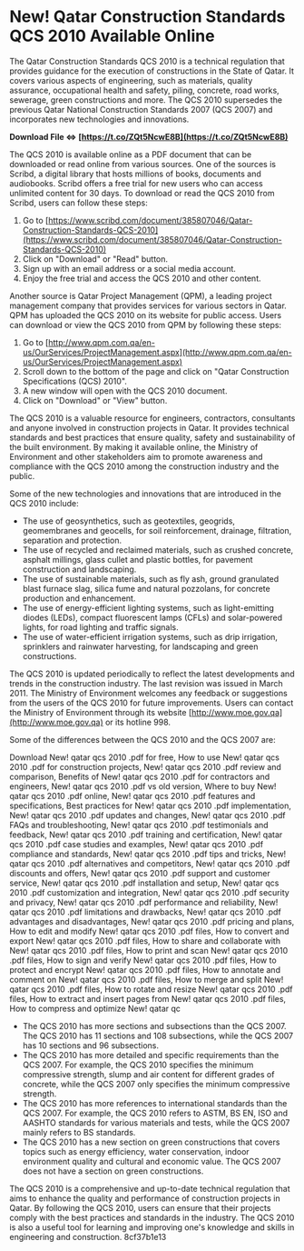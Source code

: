 
 
# New! Qatar Construction Standards QCS 2010 Available Online
 
The Qatar Construction Standards QCS 2010 is a technical regulation that provides guidance for the execution of constructions in the State of Qatar. It covers various aspects of engineering, such as materials, quality assurance, occupational health and safety, piling, concrete, road works, sewerage, green constructions and more. The QCS 2010 supersedes the previous Qatar National Construction Standards 2007 (QCS 2007) and incorporates new technologies and innovations.
 
**Download File ⇔ [https://t.co/ZQt5NcwE8B](https://t.co/ZQt5NcwE8B)**


 
The QCS 2010 is available online as a PDF document that can be downloaded or read online from various sources. One of the sources is Scribd, a digital library that hosts millions of books, documents and audiobooks. Scribd offers a free trial for new users who can access unlimited content for 30 days. To download or read the QCS 2010 from Scribd, users can follow these steps:
 
1. Go to [https://www.scribd.com/document/385807046/Qatar-Construction-Standards-QCS-2010](https://www.scribd.com/document/385807046/Qatar-Construction-Standards-QCS-2010)
2. Click on "Download" or "Read" button.
3. Sign up with an email address or a social media account.
4. Enjoy the free trial and access the QCS 2010 and other content.

Another source is Qatar Project Management (QPM), a leading project management company that provides services for various sectors in Qatar. QPM has uploaded the QCS 2010 on its website for public access. Users can download or view the QCS 2010 from QPM by following these steps:

1. Go to [http://www.qpm.com.qa/en-us/OurServices/ProjectManagement.aspx](http://www.qpm.com.qa/en-us/OurServices/ProjectManagement.aspx)
2. Scroll down to the bottom of the page and click on "Qatar Construction Specifications (QCS) 2010".
3. A new window will open with the QCS 2010 document.
4. Click on "Download" or "View" button.

The QCS 2010 is a valuable resource for engineers, contractors, consultants and anyone involved in construction projects in Qatar. It provides technical standards and best practices that ensure quality, safety and sustainability of the built environment. By making it available online, the Ministry of Environment and other stakeholders aim to promote awareness and compliance with the QCS 2010 among the construction industry and the public.
  
Some of the new technologies and innovations that are introduced in the QCS 2010 include:

- The use of geosynthetics, such as geotextiles, geogrids, geomembranes and geocells, for soil reinforcement, drainage, filtration, separation and protection.
- The use of recycled and reclaimed materials, such as crushed concrete, asphalt millings, glass cullet and plastic bottles, for pavement construction and landscaping.
- The use of sustainable materials, such as fly ash, ground granulated blast furnace slag, silica fume and natural pozzolans, for concrete production and enhancement.
- The use of energy-efficient lighting systems, such as light-emitting diodes (LEDs), compact fluorescent lamps (CFLs) and solar-powered lights, for road lighting and traffic signals.
- The use of water-efficient irrigation systems, such as drip irrigation, sprinklers and rainwater harvesting, for landscaping and green constructions.

The QCS 2010 is updated periodically to reflect the latest developments and trends in the construction industry. The last revision was issued in March 2011. The Ministry of Environment welcomes any feedback or suggestions from the users of the QCS 2010 for future improvements. Users can contact the Ministry of Environment through its website [http://www.moe.gov.qa](http://www.moe.gov.qa) or its hotline 998.
 
Some of the differences between the QCS 2010 and the QCS 2007 are:
 
Download New! qatar qcs 2010 .pdf for free,  How to use New! qatar qcs 2010 .pdf for construction projects,  New! qatar qcs 2010 .pdf review and comparison,  Benefits of New! qatar qcs 2010 .pdf for contractors and engineers,  New! qatar qcs 2010 .pdf vs old version,  Where to buy New! qatar qcs 2010 .pdf online,  New! qatar qcs 2010 .pdf features and specifications,  Best practices for New! qatar qcs 2010 .pdf implementation,  New! qatar qcs 2010 .pdf updates and changes,  New! qatar qcs 2010 .pdf FAQs and troubleshooting,  New! qatar qcs 2010 .pdf testimonials and feedback,  New! qatar qcs 2010 .pdf training and certification,  New! qatar qcs 2010 .pdf case studies and examples,  New! qatar qcs 2010 .pdf compliance and standards,  New! qatar qcs 2010 .pdf tips and tricks,  New! qatar qcs 2010 .pdf alternatives and competitors,  New! qatar qcs 2010 .pdf discounts and offers,  New! qatar qcs 2010 .pdf support and customer service,  New! qatar qcs 2010 .pdf installation and setup,  New! qatar qcs 2010 .pdf customization and integration,  New! qatar qcs 2010 .pdf security and privacy,  New! qatar qcs 2010 .pdf performance and reliability,  New! qatar qcs 2010 .pdf limitations and drawbacks,  New! qatar qcs 2010 .pdf advantages and disadvantages,  New! qatar qcs 2010 .pdf pricing and plans,  How to edit and modify New! qatar qcs 2010 .pdf files,  How to convert and export New! qatar qcs 2010 .pdf files,  How to share and collaborate with New! qatar qcs 2010 .pdf files,  How to print and scan New! qatar qcs 2010 .pdf files,  How to sign and verify New! qatar qcs 2010 .pdf files,  How to protect and encrypt New! qatar qcs 2010 .pdf files,  How to annotate and comment on New! qatar qcs 2010 .pdf files,  How to merge and split New! qatar qcs 2010 .pdf files,  How to rotate and resize New! qatar qcs 2010 .pdf files,  How to extract and insert pages from New! qatar qcs 2010 .pdf files,  How to compress and optimize New! qatar qc

- The QCS 2010 has more sections and subsections than the QCS 2007. The QCS 2010 has 11 sections and 108 subsections, while the QCS 2007 has 10 sections and 96 subsections.
- The QCS 2010 has more detailed and specific requirements than the QCS 2007. For example, the QCS 2010 specifies the minimum compressive strength, slump and air content for different grades of concrete, while the QCS 2007 only specifies the minimum compressive strength.
- The QCS 2010 has more references to international standards than the QCS 2007. For example, the QCS 2010 refers to ASTM, BS EN, ISO and AASHTO standards for various materials and tests, while the QCS 2007 mainly refers to BS standards.
- The QCS 2010 has a new section on green constructions that covers topics such as energy efficiency, water conservation, indoor environment quality and cultural and economic value. The QCS 2007 does not have a section on green constructions.

The QCS 2010 is a comprehensive and up-to-date technical regulation that aims to enhance the quality and performance of construction projects in Qatar. By following the QCS 2010, users can ensure that their projects comply with the best practices and standards in the industry. The QCS 2010 is also a useful tool for learning and improving one's knowledge and skills in engineering and construction.
 8cf37b1e13
 
